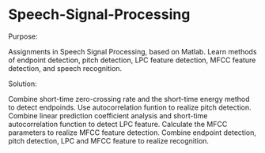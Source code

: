 # Speech-Signal-Processing

Purpose:

Assignments in Speech Signal Processing, based on Matlab. Learn methods of endpoint detection, pitch detection, LPC feature detection, MFCC feature detection, and speech recognition.

Solution:

Combine short-time zero-crossing rate and the short-time energy method to detect endpoinds.
Use autocorrelation funtion to realize pitch detection.
Combine linear prediction coefficient analysis and short-time autocorrelation function to detect LPC feature. 
Calculate the MFCC parameters to realize MFCC feature detection.
Combine endpoint detection, pitch detection, LPC and MFCC feature to realize recognition.
